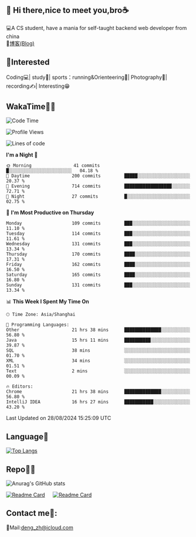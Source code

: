 👋 Hi there,nice to meet you,bro☕
---
💻A CS student, have a mania for self-taught backend web developer from china   
📌[博客(Blog)](https://github.com/HealUP/MyBlog)

 <!-- waka-box start -->
 <!-- waka-box end -->
 
🧲**Interested**
--
Coding💻| study📖| sports：running&Orienteering🏃‍| Photography📸| recording✍️| Interesting😁

WakaTime👨‍💻
---
<!--START_SECTION:waka-->
![Code Time](http://img.shields.io/badge/Code%20Time-1%2C746%20hrs%2029%20mins-blue)

![Profile Views](http://img.shields.io/badge/Profile%20Views-2-blue)

![Lines of code](https://img.shields.io/badge/From%20Hello%20World%20I%27ve%20Written-205.0%20thousand%20lines%20of%20code-blue)

**I'm a Night 🦉** 

```text
🌞 Morning                41 commits          █░░░░░░░░░░░░░░░░░░░░░░░░   04.18 % 
🌆 Daytime                200 commits         █████░░░░░░░░░░░░░░░░░░░░   20.37 % 
🌃 Evening                714 commits         ██████████████████░░░░░░░   72.71 % 
🌙 Night                  27 commits          █░░░░░░░░░░░░░░░░░░░░░░░░   02.75 % 
```
📅 **I'm Most Productive on Thursday** 

```text
Monday                   109 commits         ███░░░░░░░░░░░░░░░░░░░░░░   11.10 % 
Tuesday                  114 commits         ███░░░░░░░░░░░░░░░░░░░░░░   11.61 % 
Wednesday                131 commits         ███░░░░░░░░░░░░░░░░░░░░░░   13.34 % 
Thursday                 170 commits         ████░░░░░░░░░░░░░░░░░░░░░   17.31 % 
Friday                   162 commits         ████░░░░░░░░░░░░░░░░░░░░░   16.50 % 
Saturday                 165 commits         ████░░░░░░░░░░░░░░░░░░░░░   16.80 % 
Sunday                   131 commits         ███░░░░░░░░░░░░░░░░░░░░░░   13.34 % 
```


📊 **This Week I Spent My Time On** 

```text
🕑︎ Time Zone: Asia/Shanghai

💬 Programming Languages: 
Other                    21 hrs 38 mins      ██████████████░░░░░░░░░░░   56.80 % 
Java                     15 hrs 11 mins      ██████████░░░░░░░░░░░░░░░   39.87 % 
SQL                      38 mins             ░░░░░░░░░░░░░░░░░░░░░░░░░   01.70 % 
XML                      34 mins             ░░░░░░░░░░░░░░░░░░░░░░░░░   01.51 % 
Text                     2 mins              ░░░░░░░░░░░░░░░░░░░░░░░░░   00.09 % 

🔥 Editors: 
Chrome                   21 hrs 38 mins      ██████████████░░░░░░░░░░░   56.80 % 
IntelliJ IDEA            16 hrs 27 mins      ███████████░░░░░░░░░░░░░░   43.20 % 
```


 Last Updated on 28/08/2024 15:25:09 UTC
<!--END_SECTION:waka-->

Language🚀
---
[![Top Langs](https://github-readme-stats.vercel.app/api/top-langs/?username=HealUP&layout=compact&hide_border=true)](https://github.com/HealUP)

Repo🧑‍💻
---
![Anurag's GitHub stats](https://github-readme-stats.vercel.app/api?username=HealUP&count_private=true&show_icons=true&theme=gruvbox&hide_border=true) 

[![Readme Card](https://github-readme-stats.vercel.app/api/pin/?username=HealUP&repo=InternetEy&theme=transparent)](https://github.com/HealUP/InternetEy) &emsp;
[![Readme Card](https://github-readme-stats.vercel.app/api/pin/?username=HealUP&repo=CampusExperience&theme=transparent)](https://github.com/HealUP/CampusExperience)


Contact me📱:
---
📮Mail:deng_zh@icloud.com  
